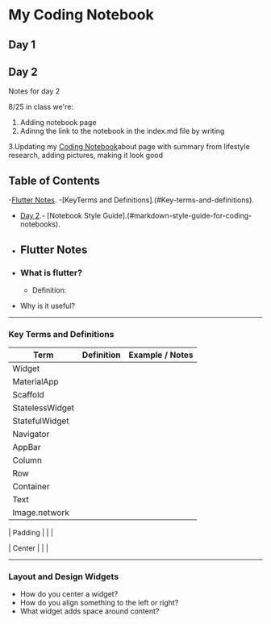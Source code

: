 # My Coding Notebook

## Day 1 


## Day 2
Notes for day 2 

8/25 in class we're:
1. Adding notebook page
2. Adinng the link to the notebook in the index.md file by writing

3.Updating my [Coding Notebook](notebook.md)about page with summary from lifestyle research, adding pictures, making it look good

## Table of Contents 
-[Flutter Notes](#flutter-notes). 
-[KeyTerms and Definitions].(#Key-terms-and-definitions).
- [Day 2](#day-2).\- [Notebook Style Guide].(#markdown-style-guide-for-coding-notebooks).

- ## Flutter Notes

- ### What is flutter?
  - Definition:
- Why is it useful?

---

### Key Terms and Definitions

| Term             | Definition                                      | Example / Notes                          |
|------------------|--------------------------------------------------|-------------------------------------------|
| Widget           |                                                  |                                           |
| MaterialApp      |                                                  |                                           |
| Scaffold         |                                                  |                                           |
| StatelessWidget  |                                                  |                                           |
| StatefulWidget   |                                                  |                                           |
| Navigator        |                                                  |                                           |
| AppBar           |                                                  |                                           |
| Column           |                                                  |                                           |
| Row              |                                                  |                                           |
| Container        |                                                  |                                           |
| Text             |                                                  |                                           |
| Image.network    |                                                  |                                           |

| Padding    |                    |                     |

| Center |                        |                     |

---

### Layout and Design Widgets
- How do you center a widget?
- How do you align something to the left or right?
- What widget adds space around content?


